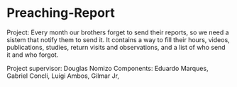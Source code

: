# Preaching-Report
Project: Every month our brothers forget to send their reports, so we need a sistem that notify them to send it. It contains a way to fill their hours, videos, publications, studies, return visits and observations, and a list of who send it and who forgot.

Project supervisor: Douglas Nomizo
Components: Eduardo Marques, Gabriel Concli, Luigi Ambos, Gilmar Jr, 
